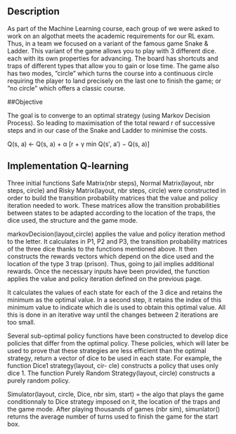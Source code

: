 ## Description

As part of the Machine Learning course, each group of we were asked to work on an algothat meets the academic requirements for our RL exam. 
Thus, in a team we focused on a variant of the famous game Snake & Ladder. This variant of the game allows you to play with 3 different dice.
each with its own properties for advancing. The board has shortcuts and traps of different types that allow you to gain or lose time. 
The game also has two modes, ”circle” which turns the course into a continuous circle requiring the player to land precisely on the last one to finish the game; 
or ”no circle” which offers a classic course.


##Objective 

The goal is to converge to an optimal strategy (using Markov Decision Process). So leading to maximisation of the total reward r of successive steps and in our case of the Snake and Ladder to minimise the costs. 

Q(s, a) ← Q(s, a) + α [r + γ min Q(s′, a′) − Q(s, a)]

## Implementation Q-learning 

Three initial functions Safe Matrix(nbr steps), Normal Matrix(layout, nbr steps, circle) and Risky Matrix(layout, nbr steps, circle) were constructed in order to build the transition probability matrices that the value and policy iteration needed to work. These matrices allow the transition probabilities between states to be adapted according to the location of the traps, the dice used, the structure and the game mode.

markovDecision(layout,circle) applies the value and policy iteration method to the letter. It calculates in P1, P2 and P3, the transition probability matrices of the three dice thanks to the functions mentioned above. It then constructs the rewards vectors which depend on the dice used and the location of the type 3 trap (prison). Thus, going to jail implies additional rewards. Once the necessary inputs have been provided, the function applies the value and policy iteration defined on the previous page. 

It calculates the values of each state for each of the 3 dice and retains the minimum as the optimal value. In a second step, it retains the index of this minimum value to indicate which die is used to obtain this optimal value. All this is done in an iterative way until the changes between 2 iterations are too small. 

Several sub-optimal policy functions have been constructed to develop dice policies that differ from the optimal policy. These policies, which will later be used to prove that these strategies are less efficient than the optimal strategy, return a vector of dice to be used in each state. For example, the function Dice1 strategy(layout, cir- cle) constructs a policy that uses only dice 1. The function Purely Random Strategy(layout, circle) constructs a purely random policy.

Simulator(layout, circle, Dice, nbr sim, start) = the algo that plays the game conditionnaly to Dice strategy imposed on it, the location of the traps and the game mode. After playing thousands of games (nbr sim), simunlator() returns the average number of turns used to finish the game for the start box. 


